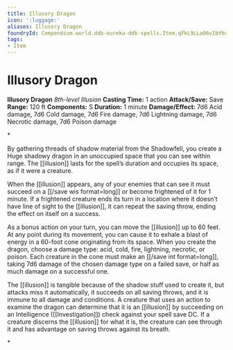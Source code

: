 ```yaml
---
title: Illusory Dragon
icon: ':luggage:'
aliases: Illusory Dragon
foundryId: Compendium.world.ddb-eureka-ddb-spells.Item.qFkL9LLaO6vIbYhq
tags:
- Item
---
```


# Illusory Dragon

**Illusory Dragon**
_8th-level Illusion_
**Casting Time:** 1 action
**Attack/Save:** Save
**Range:** 120 ft
**Components:** S
**Duration:** 1 minute
**Damage/Effect:** 7d6 Acid damage, 7d6 Cold damage, 7d6 Fire damage, 7d6 Lightning damage, 7d6 Necrotic damage, 7d6 Poison damage

*<p class="Core-Styles_Core-Body">By gathering threads of shadow material from the Shadowfell, you create a Huge shadowy dragon in an unoccupied space that you can see within range. The [[illusion]] lasts for the spell’s duration and occupies its space, as if it were a creature.</p>
<p class="Core-Styles_Core-Body">When the [[illusion]] appears, any of your enemies that can see it must succeed on a [[/save wis format=long]] or become frightened of it for 1 minute. If a frightened creature ends its turn in a location where it doesn’t have line of sight to the [[illusion]], it can repeat the saving throw, ending the effect on itself on a success.</p>
<p class="Core-Styles_Core-Body">As a bonus action on your turn, you can move the [[illusion]] up to 60 feet. At any point during its movement, you can cause it to exhale a blast of energy in a 60-foot cone originating from its space. When you create the dragon, choose a damage type: acid, cold, fire, lightning, necrotic, or poison. Each creature in the cone must make an [[/save int format=long]], taking 7d6 damage of the chosen damage type on a failed save, or half as much damage on a successful one.</p>
<p class="Core-Styles_Core-Body">The [[illusion]] is tangible because of the shadow stuff used to create it, but attacks miss it automatically, it succeeds on all saving throws, and it is immune to all damage and conditions. A creature that uses an action to examine the dragon can determine that it is an [[illusion]] by succeeding on an Intelligence ([[Investigation]]) check against your spell save DC. If a creature discerns the [[illusion]] for what it is, the creature can see through it and has advantage on saving throws against its breath.</p>*